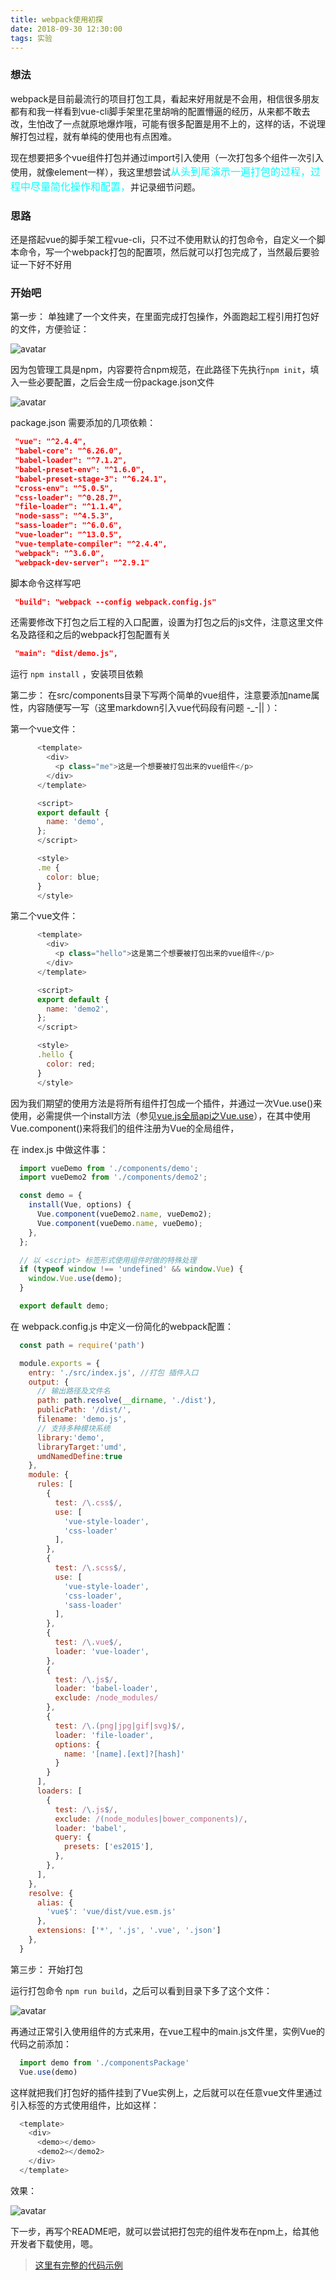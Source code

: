 ```yaml
---
title: webpack使用初探
date: 2018-09-30 12:30:00
tags: 实验
---
```


### 想法
 webpack是目前最流行的项目打包工具，看起来好用就是不会用，相信很多朋友都有和我一样看到vue-cli脚手架里花里胡哨的配置懵逼的经历，从来都不敢去改，生怕改了一点就原地爆炸哦，可能有很多配置是用不上的，这样的话，不说理解打包过程，就有单纯的使用也有点困难。

 现在想要把多个vue组件打包并通过import引入使用（一次打包多个组件一次引入使用，就像element一样），我这里想尝试<font color="#00ffff" size=3 >从头到尾演示一遍打包的过程，过程中尽量简化操作和配置，</font>并记录细节问题。

### 思路
 还是撘起vue的脚手架工程vue-cli，只不过不使用默认的打包命令，自定义一个脚本命令，写一个webpack打包的配置项，然后就可以打包完成了，当然最后要验证一下好不好用

### 开始吧

第一步： 单独建了一个文件夹，在里面完成打包操作，外面跑起工程引用打包好的文件，方便验证：
   
   ![avatar](https://chensimin0103.github.io/ChenSimin.github.io/img/res/20181009-项目目录.jpg)

  因为包管理工具是npm，内容要符合npm规范，在此路径下先执行`npm init`，填入一些必要配置，之后会生成一份package.json文件

   ![avatar](https://chensimin0103.github.io/ChenSimin.github.io/img/res/20181009-npm包初始化.jpg)

   package.json 需要添加的几项依赖：
   ``` json
    "vue": "^2.4.4",
    "babel-core": "^6.26.0",
    "babel-loader": "^7.1.2",
    "babel-preset-env": "^1.6.0",
    "babel-preset-stage-3": "^6.24.1",
    "cross-env": "^5.0.5",
    "css-loader": "^0.28.7",
    "file-loader": "^1.1.4",
    "node-sass": "^4.5.3",
    "sass-loader": "^6.0.6",
    "vue-loader": "^13.0.5",
    "vue-template-compiler": "^2.4.4",
    "webpack": "^3.6.0",
    "webpack-dev-server": "^2.9.1"
   ```
   脚本命令这样写吧
   ``` json
    "build": "webpack --config webpack.config.js"
   ```
   还需要修改下打包之后工程的入口配置，设置为打包之后的js文件，注意这里文件名及路径和之后的webpack打包配置有关
   ``` json
    "main": "dist/demo.js",
   ```

   运行 `npm install` ，安装项目依赖

第二步： 在src/components目录下写两个简单的vue组件，注意要添加name属性，内容随便写一写（这里markdown引入vue代码段有问题 -_-|| ）：

   第一个vue文件：
  ```javascript
        <template>
          <div>
            <p class="me">这是一个想要被打包出来的vue组件</p>
          </div>
        </template>

        <script>
        export default {
          name: 'demo',
        };
        </script>

        <style>
        .me {
          color: blue;
        }
        </style>
  ```
   第二个vue文件：
  ```javascript
        <template>
          <div>
            <p class="hello">这是第二个想要被打包出来的vue组件</p>
          </div>
        </template>

        <script>
        export default {
          name: 'demo2',
        };
        </script>

        <style>
        .hello {
          color: red;
        }
        </style>
  ```
  因为我们期望的使用方法是将所有组件打包成一个插件，并通过一次Vue.use()来使用，必需提供一个install方法（参见[vue.js全局api之Vue.use](https://cn.vuejs.org/v2/api/#Vue-use)），在其中使用Vue.component()来将我们的组件注册为Vue的全局组件，

  在 index.js 中做这件事：

  ``` javascript
    import vueDemo from './components/demo';
    import vueDemo2 from './components/demo2';

    const demo = {
      install(Vue, options) {
        Vue.component(vueDemo2.name, vueDemo2);
        Vue.component(vueDemo.name, vueDemo);
      },
    };

    // 以 <script> 标签形式使用组件时做的特殊处理
    if (typeof window !== 'undefined' && window.Vue) {
      window.Vue.use(demo);
    }

    export default demo;
  ```

  在 webpack.config.js 中定义一份简化的webpack配置：
  ``` javascript
    const path = require('path')

    module.exports = {
      entry: './src/index.js', //打包 插件入口
      output: {
        // 输出路径及文件名
        path: path.resolve(__dirname, './dist'),
        publicPath: '/dist/',
        filename: 'demo.js',
        // 支持多种模块系统
        library:'demo',
        libraryTarget:'umd',
        umdNamedDefine:true
      },
      module: {
        rules: [
          {
            test: /\.css$/,
            use: [
              'vue-style-loader',
              'css-loader'
            ],
          },
          {
            test: /\.scss$/,
            use: [
              'vue-style-loader',
              'css-loader',
              'sass-loader'
            ],
          },
          {
            test: /\.vue$/,
            loader: 'vue-loader',
          },
          {
            test: /\.js$/,
            loader: 'babel-loader',
            exclude: /node_modules/
          },
          {
            test: /\.(png|jpg|gif|svg)$/,
            loader: 'file-loader',
            options: {
              name: '[name].[ext]?[hash]'
            }
          }
        ],
        loaders: [
          {
            test: /\.js$/,
            exclude: /(node_modules|bower_components)/,
            loader: 'babel',
            query: {
              presets: ['es2015'],
            },
          },
        ],
      },
      resolve: {
        alias: {
          'vue$': 'vue/dist/vue.esm.js'
        },
        extensions: ['*', '.js', '.vue', '.json']
      },
    }
  ```

第三步： 开始打包

运行打包命令 `npm run build`，之后可以看到目录下多了这个文件：

   ![avatar](https://chensimin0103.github.io/ChenSimin.github.io/img/res/20181009-插件打包之后.jpg)

再通过正常引入使用组件的方式来用，在vue工程中的main.js文件里，实例Vue的代码之前添加：
``` javascript
  import demo from './componentsPackage'
  Vue.use(demo)
```
这样就把我们打包好的插件挂到了Vue实例上，之后就可以在任意vue文件里通过引入标签的方式使用组件，比如这样：
``` javascript
  <template>
    <div>
      <demo></demo>
      <demo2></demo2>
    </div>
  </template>
```
效果：

   ![avatar](https://chensimin0103.github.io/ChenSimin.github.io/img/res/20181009-实现效果.jpg)

下一步，再写个README吧，就可以尝试把打包完的组件发布在npm上，给其他开发者下载使用，嗯。

> [这里有完整的代码示例](https://github.com/ChenSimin0103/Demo/tree/master/webpack%E6%89%93%E5%8C%85%E5%88%9D%E6%8E%A2%20demo)